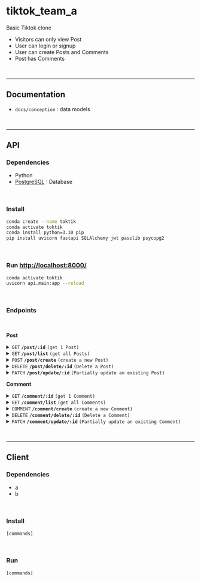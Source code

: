 # tiktok_team_a

Basic Tiktok clone
- Visitors can only view Post
- User can login or signup
- User can create Posts and Comments
- Post has Comments





<br><hr>

## Documentation

- `docs/conception` : data models





<br><hr>

## API



### Dependencies

- Python
- [PostgreSQL](https://www.postgresql.org/download/) : Database



<br>

### Install

```bash
conda create --name toktik
conda activate toktik
conda install python=3.10 pip
pip install uvicorn fastapi SQLAlchemy jwt passlib psycopg2
```



<br>

### Run [http://localhost:8000/](http://localhost:8000/)

```bash
conda activate toktik
uvicorn api.main:app --reload
```



<br>

### Endpoints

<br>

**Post**

<details>
 <summary>
  <code>GET</code>
  <code><b>/post/:id</b></code>
  <code>(get 1 Post)</code>
 </summary>

##### Parameters

> | name      |  type     | data type               | description                                                      |
> |-----------|-----------|-------------------------|------------------------------------------------------------------|
> | id        |  required | int                     | post_id                                                          |

##### Responses

> | http code     | content-type                      | response                                                       |
> |---------------|-----------------------------------|----------------------------------------------------------------|
> | `200`         | `application/json`                | Post                                                           |
> | `404`         | `application/json`                | Post does not exist                                            |

</details>

<details>
 <summary>
  <code>GET</code>
  <code><b>/post/list</b></code>
  <code>(get all Posts)</code>
 </summary>

##### Parameters

> | name      |  type     | data type               | description                                                      |
> |-----------|-----------|-------------------------|------------------------------------------------------------------|

##### Responses

> | http code     | content-type                      | response                                                       |
> |---------------|-----------------------------------|----------------------------------------------------------------|
> | `200`         | `application/json`                | `Post`                                                         |

</details>

<details>
 <summary>
  <code>POST</code>
  <code><b>/post/create</b></code>
  <code>(create a new Post)</code>
 </summary>

##### Parameters

> | name        |  type     | data type               | description                                                    |
> |-------------|-----------|-------------------------|----------------------------------------------------------------|
> | title       | required  | str                     | Title of Post                                                  |
> | description | optional  | str                     | Description of Post                                            |
> | video_url   | required  | str                     | URL of embedded video                                          |
> | user_id     | required  | int                     | ID of author                                                   |

##### Responses

> | http code     | content-type                      | response                                                       |
> |---------------|-----------------------------------|----------------------------------------------------------------|
> | `200`         | `application/json`                | `Post`                                                         |

</details>

<details>
 <summary>
  <code>DELETE</code>
  <code><b>/post/delete/:id</b></code>
  <code>(Delete a Post)</code>
 </summary>

##### Parameters

> | name        |  type     | data type               | description                                                    |
> |-------------|-----------|-------------------------|----------------------------------------------------------------|

##### Responses

> | http code     | content-type                      | response                                                       |
> |---------------|-----------------------------------|----------------------------------------------------------------|
> | `200`         | `application/json`                | `Post`                                                         |
> | `404`         | `application/json`                | Post does not exist                                            |

</details>

<details>
 <summary>
  <code>PATCH</code>
  <code><b>/post/update/:id</b></code>
  <code>(Partially update an existing Post)</code>
 </summary>

##### Parameters

> | name        |  type     | data type               | description                                                    |
> |-------------|-----------|-------------------------|----------------------------------------------------------------|
> | title       | optional  | str                     | Title of Post                                                  |
> | description | optional  | str                     | Description of Post                                            |

##### Responses

> | http code     | content-type                      | response                                                       |
> |---------------|-----------------------------------|----------------------------------------------------------------|
> | `200`         | `application/json`                | `Post`                                                         |
> | `404`         | `application/json`                | Post does not exist                                            |

</details>



**Comment**

<details>
 <summary>
  <code>GET</code>
  <code><b>/comment/:id</b></code>
  <code>(get 1 Comment)</code>
 </summary>

##### Parameters

> | name      |  type     | data type               | description                                                      |
> |-----------|-----------|-------------------------|------------------------------------------------------------------|
> | id        |  required | int                     | comment_id                                                       |

##### Responses

> | http code     | content-type                      | response                                                       |
> |---------------|-----------------------------------|----------------------------------------------------------------|
> | `200`         | `application/json`                | Comment                                                        |
> | `404`         | `application/json`                | Comment does not exist                                         |

</details>

<details>
 <summary>
  <code>GET</code>
  <code><b>/comment/list</b></code>
  <code>(get all Comments)</code>
 </summary>

##### Parameters

> | name      |  type     | data type               | description                                                      |
> |-----------|-----------|-------------------------|------------------------------------------------------------------|

##### Responses

> | http code     | content-type                      | response                                                       |
> |---------------|-----------------------------------|----------------------------------------------------------------|
> | `200`         | `application/json`                | `Comment`                                                      |

</details>

<details>
 <summary>
  <code>COMMENT</code>
  <code><b>/comment/create</b></code>
  <code>(create a new Comment)</code>
 </summary>

##### Parameters

> | name        |  type     | data type               | description                                                    |
> |-------------|-----------|-------------------------|----------------------------------------------------------------|
> | content     | required  | str                     | Actual comment                                                 |
> | author_id   | required  | str                     | Author of comment                                              |
> | post_id     | required  | str                     | Post the comment was made on                                   |

##### Responses

> | http code     | content-type                      | response                                                       |
> |---------------|-----------------------------------|----------------------------------------------------------------|
> | `200`         | `application/json`                | `Comment`                                                      |

</details>

<details>
 <summary>
  <code>DELETE</code>
  <code><b>/comment/delete/:id</b></code>
  <code>(Delete a Comment)</code>
 </summary>

##### Parameters

> | name        |  type     | data type               | description                                                    |
> |-------------|-----------|-------------------------|----------------------------------------------------------------|

##### Responses

> | http code     | content-type                      | response                                                       |
> |---------------|-----------------------------------|----------------------------------------------------------------|
> | `200`         | `application/json`                | `Comment`                                                      |
> | `404`         | `application/json`                | Comment does not exist                                         |

</details>

<details>
 <summary>
  <code>PATCH</code>
  <code><b>/comment/update/:id</b></code>
  <code>(Partially update an existing Comment)</code>
 </summary>

##### Parameters

> | name        |  type     | data type               | description                                                    |
> |-------------|-----------|-------------------------|----------------------------------------------------------------|
> | content     | optional  | str                     | Actual comment                                                 |

##### Responses

> | http code     | content-type                      | response                                                       |
> |---------------|-----------------------------------|----------------------------------------------------------------|
> | `200`         | `application/json`                | `Comment`                                                      |
> | `404`         | `application/json`                | Comment does not exist                                         |

</details>





<br><hr>

## Client



### Dependencies

- a
- b



<br>

### Install

```bash
[commands]
```



<br>

### Run

```bash
[commands]
```



<br>

